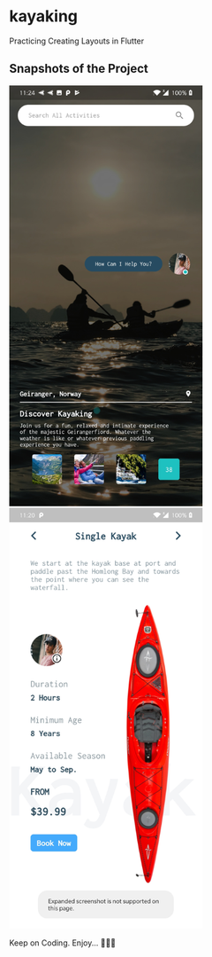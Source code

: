 # kayaking

Practicing Creating Layouts in Flutter

## Snapshots of the Project

<img src="./snapshots/1.jpg" width="350">
<br/>
<img src="./snapshots/2.jpg" width="350">

Keep on Coding. Enjoy... 🎉😎🤘
